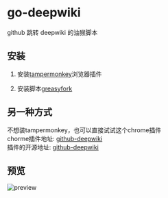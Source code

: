 # go-deepwiki

github 跳转 deepwiki 的油猴脚本

## 安装

1. 安装[tampermonkey](https://chromewebstore.google.com/detail/%E7%AF%A1%E6%94%B9%E7%8C%B4/dhdgffkkebhmkfjojejmpbldmpobfkfo)浏览器插件

2. 安装脚本[greasyfork](https://greasyfork.org/zh-CN/scripts/534059-github-go-deepwiki)

## 另一种方式

不想装tampermonkey，也可以直接试试这个chrome插件  
chorme插件地址: [github-deepwiki](https://chromewebstore.google.com/detail/github-deepwiki-unofficia/agchcjkheangfiopepndmenabbaopnpp)   
插件的开源地址: [github-deepwiki](https://github.com/yamadashy/github-deepwiki)

## 预览

![preview](./asset/preview.png)
